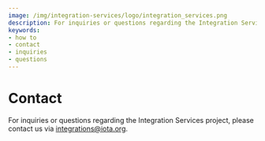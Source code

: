 ```yaml
---
image: /img/integration-services/logo/integration_services.png
description: For inquiries or questions regarding the Integration Services project, please contact Michele Nati (Head of Telecommunication and Infrastructure Development) <michele.nati@iota.org>. 
keywords:
- how to
- contact
- inquiries
- questions
---
```

# Contact

For inquiries or questions regarding the Integration Services project, please contact us via <integrations@iota.org>.
